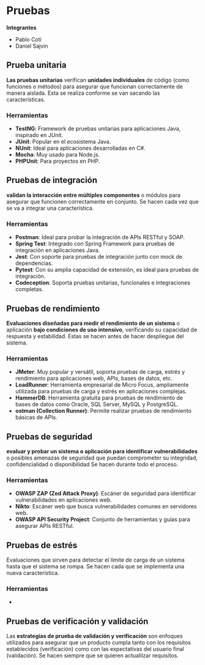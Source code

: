 # Pruebas
**Integrantes**
- Pablo Cotí
- Daniel Sajvin
## Prueba unitaria
**Las pruebas unitarias** verifican **unidades individuales** de código (como funciones o métodos) para asegurar que funcionan correctamente de manera aislada. Esta se realiza conforme se van sacando las características.
### Herramientas
- **TestNG**: Framework de pruebas unitarias para aplicaciones Java, inspirado en JUnit.
- **JUnit**: Popular en el ecosistema Java.
- **NUnit**: Ideal para aplicaciones desarrolladas en C#.
- **Mocha**: Muy usado para Node.js.
- **PHPUnit**: Para proyectos en PHP.
## Pruebas de integración
**validan la interacción entre múltiples componentes** o módulos para asegurar que funcionen correctamente en conjunto. Se hacen cada vez que se va a integrar una característica.
### Herramientas
- **Postman**: Ideal para probar la integración de APIs RESTful y SOAP.
- **Spring Test**: Integrado con Spring Framework para pruebas de integración en aplicaciones Java.
- **Jest**: Con soporte para pruebas de integración junto con mock de dependencias.
- **Pytest**: Con su amplia capacidad de extensión, es ideal para pruebas de integración.
- **Codeception**: Soporta pruebas unitarias, funcionales e integraciones completas.
## Pruebas de rendimiento
**Evaluaciones diseñadas para medir el rendimiento de un sistema** o aplicación **bajo condiciones de uso intensivo**, verificando su capacidad de respuesta y estabilidad. Estas se hacen antes de hacer despliegue del sistema.
### Herramientas
- **JMeter**: Muy popular y versátil, soporta pruebas de carga, estrés y rendimiento para aplicaciones web, APIs, bases de datos, etc.
- **LoadRunner**: Herramienta empresarial de Micro Focus, ampliamente utilizada para pruebas de carga y estrés en aplicaciones complejas.
- **HammerDB**: Herramienta gratuita para pruebas de rendimiento de bases de datos como Oracle, SQL Server, MySQL y PostgreSQL.
- **ostman (Collection Runner)**: Permite realizar pruebas de rendimiento básicas de APIs.
## Pruebas de seguridad
**evaluar y probar un sistema o aplicación para identificar vulnerabilidades** o posibles amenazas de seguridad que puedan comprometer su integridad, confidencialidad o disponibilidad Se hacen durante todo el proceso.
### Herramientas
- **OWASP ZAP (Zed Attack Proxy)**: Escáner de seguridad para identificar vulnerabilidades en aplicaciones web.
- **Nikto**: Escáner web que busca vulnerabilidades comunes en servidores web.
- **OWASP API Security Project**: Conjunto de herramientas y guías para asegurar APIs RESTful.
## Pruebas de estrés
Evaluaciones que sirven para detectar el límite de carga de un sistema hasta que el sistema se rompa. Se hacen cada que se implementa una nueva característica.
### Herramientas
- 
## Pruebas de verificación y  validación
Las **estrategias de prueba de validación y verificación** son enfoques utilizados para asegurar que un producto cumpla tanto con los requisitos establecidos (verificación) como con las expectativas del usuario final (validación).  Se hacen siempre que se quieren actualilzar requisitos.
